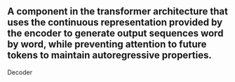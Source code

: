 A component in the transformer architecture that uses the continuous representation provided by the encoder to generate output sequences word by word, while preventing attention to future tokens to maintain autoregressive properties.
---
Decoder
